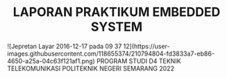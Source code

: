 <h1 align="center">LAPORAN PRAKTIKUM EMBEDDED SYSTEM</h1>
<align="center">![Jepretan Layar 2016-12-17 pada 09 37 12](https://user-images.githubusercontent.com/118655374/210794804-fd3833a7-eb86-4650-a25a-04c63f121af1.png)
<align="center">PROGRAM STUDI D4 TEKNIK TELEKOMUNIKASI
<align="center">POLITEKNIK NEGERI SEMARANG
<align="center">2022
